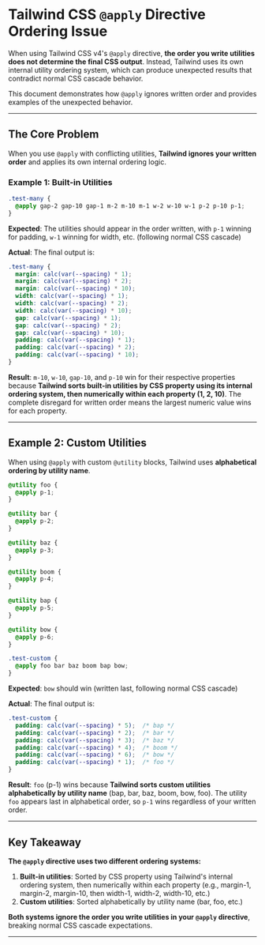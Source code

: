 # Tailwind CSS `@apply` Directive Ordering Issue

When using Tailwind CSS v4's `@apply` directive, **the order you write utilities does not determine the final CSS output**. Instead, Tailwind uses its own internal utility ordering system, which can produce unexpected results that contradict normal CSS cascade behavior.

This document demonstrates how `@apply` ignores written order and provides examples of the unexpected behavior.

---

## The Core Problem

When you use `@apply` with conflicting utilities, **Tailwind ignores your written order** and applies its own internal ordering logic.

### Example 1: Built-in Utilities

```css
.test-many {
  @apply gap-2 gap-10 gap-1 m-2 m-10 m-1 w-2 w-10 w-1 p-2 p-10 p-1;
}
```

**Expected**: The utilities should appear in the order written, with `p-1` winning for padding, `w-1` winning for width, etc. (following normal CSS cascade)

**Actual**: The final output is:

```css
.test-many {
  margin: calc(var(--spacing) * 1);
  margin: calc(var(--spacing) * 2);
  margin: calc(var(--spacing) * 10);
  width: calc(var(--spacing) * 1);
  width: calc(var(--spacing) * 2);
  width: calc(var(--spacing) * 10);
  gap: calc(var(--spacing) * 1);
  gap: calc(var(--spacing) * 2);
  gap: calc(var(--spacing) * 10);
  padding: calc(var(--spacing) * 1);
  padding: calc(var(--spacing) * 2);
  padding: calc(var(--spacing) * 10);
}
```

**Result**: `m-10`, `w-10`, `gap-10`, and `p-10` win for their respective properties because **Tailwind sorts built-in utilities by CSS property using its internal ordering system, then numerically within each property (1, 2, 10)**. The complete disregard for written order means the largest numeric value wins for each property.

---

## Example 2: Custom Utilities

When using `@apply` with custom `@utility` blocks, Tailwind uses **alphabetical ordering by utility name**.

```css
@utility foo {
  @apply p-1;
}

@utility bar {
  @apply p-2;
}

@utility baz {
  @apply p-3;
}

@utility boom {
  @apply p-4;
}

@utility bap {
  @apply p-5;
}

@utility bow {
  @apply p-6;
}

.test-custom {
  @apply foo bar baz boom bap bow;
}
```

**Expected**: `bow` should win (written last, following normal CSS cascade)

**Actual**: The final output is:

```css
.test-custom {
  padding: calc(var(--spacing) * 5);  /* bap */
  padding: calc(var(--spacing) * 2);  /* bar */
  padding: calc(var(--spacing) * 3);  /* baz */
  padding: calc(var(--spacing) * 4);  /* boom */
  padding: calc(var(--spacing) * 6);  /* bow */
  padding: calc(var(--spacing) * 1);  /* foo */
}
```

**Result**: `foo` (p-1) wins because **Tailwind sorts custom utilities alphabetically by utility name** (bap, bar, baz, boom, bow, foo). The utility `foo` appears last in alphabetical order, so `p-1` wins regardless of your written order.

---

## Key Takeaway

**The `@apply` directive uses two different ordering systems:**

1. **Built-in utilities**: Sorted by CSS property using Tailwind's internal ordering system, then numerically within each property (e.g., margin-1, margin-2, margin-10, then width-1, width-2, width-10, etc.)
2. **Custom utilities**: Sorted alphabetically by utility name (bar, foo, etc.)

**Both systems ignore the order you write utilities in your `@apply` directive**, breaking normal CSS cascade expectations.

---